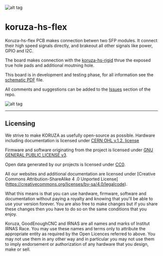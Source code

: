 ![alt tag](https://github.com/IRNAS/koruza-hs-flex/blob/master/Pics/koruza-logo.png)
# koruza-hs-flex

Koruza-hs-flex PCB makes connection betwen two SFP modules. It connect their high speed signals directly, and brakeout all other signals like power, GPIO and I2C.

The board makes connection with the [koruza-hs-rigid](https://github.com/IRNAS/koruza-hs-rigid) thrue the exposed true hole pads and additional moutning hole. 

This board is in development and testing phase, for all information see the [schematic PDF](https://github.com/IRNAS/koruza-hs-flex/blob/master/koruza-hs-flex-PCB/Project%20Outputs%20for%20koruza-hs-flex-PCB/koruza-hs-flex.PDF) file.

All comments and suggestions can be added to the [Issues](https://github.com/IRNAS/koruza-hs-flex/issues) section of the repo. 

![alt tag](https://github.com/IRNAS/koruza-hs-flex/blob/master/Pics/3D_model.png)

---

## Licensing

We strive to make KORUZA as usefully open-source as possible.
Hardware including documentation is licensed under [CERN OHL v.1.2. license](http://www.ohwr.org/licenses/cern-ohl/v1.2)

Firmware and software originating from the project is licensed under [GNU GENERAL PUBLIC LICENSE v3](http://www.gnu.org/licenses/gpl-3.0.en.html).

Open data generated by our projects is licensed under [CC0](https://creativecommons.org/publicdomain/zero/1.0/legalcode).

All our websites and additional documentation are licensed under [Creative Commons Attribution-ShareAlike 4 .0 Unported License] (https://creativecommons.org/licenses/by-sa/4.0/legalcode).

What this means is that you can use hardware, firmware, software and documentation without paying a royalty and knowing that you'll be able to use your version forever. You are also free to make changes but if you share these changes then you have to do so on the same conditions that you enjoy.

Koruza, GoodEnoughCNC and IRNAS are all names and marks of Institut IRNAS Race. 
You may use these names and terms only to attribute the appropriate entity as required by the Open Licences referred to above. You may not use them in any other way and in particular you may not use them to imply endorsement or authorization of any hardware that you design, make or sell.
